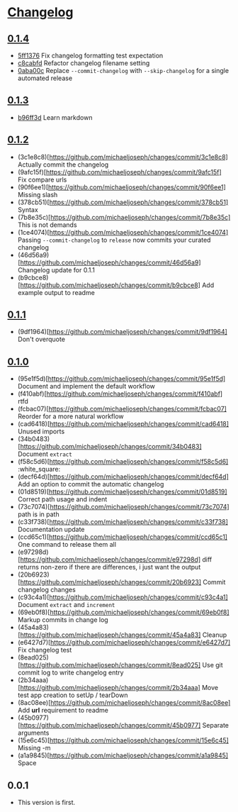 # [Changelog](https://github.com/michaeljoseph/changes/releases)

## [0.1.4](https://github.com/michaeljoseph/changes/compare/0.1.3...0.1.4)

* [5ff1376](https://github.com/michaeljoseph/changes/commit/5ff1376) Fix changelog formatting test expectation
* [c8cabfd](https://github.com/michaeljoseph/changes/commit/c8cabfd) Refactor changelog filename setting
* [0aba00c](https://github.com/michaeljoseph/changes/commit/0aba00c) Replace `--commit-changelog` with `--skip-changelog` for a single automated release

## [0.1.3](https://github.com/michaeljoseph/changes/compare/0.1.2...0.1.3)

* [b96ff3d](https://github.com/michaeljoseph/changes/commit/b96ff3d) Learn markdown

## [0.1.2](https://github.com/michaeljoseph/changes/compare/0.1.1...0.1.2)

* (3c1e8c8)[https://github.com/michaeljoseph/changes/commit/3c1e8c8] Actually commit the changelog
* (9afc15f)[https://github.com/michaeljoseph/changes/commit/9afc15f] Fix compare urls
* (90f6ee1)[https://github.com/michaeljoseph/changes/commit/90f6ee1] Missing slash
* (378cb51)[https://github.com/michaeljoseph/changes/commit/378cb51] Syntax
* (7b8e35c)[https://github.com/michaeljoseph/changes/commit/7b8e35c] This is not demands
* (1ce4074)[https://github.com/michaeljoseph/changes/commit/1ce4074] Passing `--commit-changelog` to `release` now commits your curated changelog
* (46d56a9)[https://github.com/michaeljoseph/changes/commit/46d56a9] Changelog update for 0.1.1
* (b9cbce8)[https://github.com/michaeljoseph/changes/commit/b9cbce8] Add example output to readme

## [0.1.1](https://github.com/yola/changes/compare/0.1.0...0.1.1)

* (9df1964)[https://github.com/michaeljoseph/changes/commit/9df1964] Don't overquote

## [0.1.0](https://github.com/yola/changes/compare/0.0.1...0.1.0)

* (95e1f5d)[https://github.com/michaeljoseph/changes/commit/95e1f5d] Document and implement the default workflow
* (f410abf)[https://github.com/michaeljoseph/changes/commit/f410abf] rtfd
* (fcbac07)[https://github.com/michaeljoseph/changes/commit/fcbac07] Reorder for a more natural workflow
* (cad6418)[https://github.com/michaeljoseph/changes/commit/cad6418] Unused imports
* (34b0483)[https://github.com/michaeljoseph/changes/commit/34b0483] Document `extract`
* (f58c5d6)[https://github.com/michaeljoseph/changes/commit/f58c5d6] :white_square:
* (decf64d)[https://github.com/michaeljoseph/changes/commit/decf64d] Add an option to commit the automatic changelog
* (01d8519)[https://github.com/michaeljoseph/changes/commit/01d8519] Correct path usage and indent
* (73c7074)[https://github.com/michaeljoseph/changes/commit/73c7074] path is in path
* (c33f738)[https://github.com/michaeljoseph/changes/commit/c33f738] Documentation update
* (ccd65c1)[https://github.com/michaeljoseph/changes/commit/ccd65c1] One command to release them all
* (e97298d)[https://github.com/michaeljoseph/changes/commit/e97298d] diff returns non-zero if there are differences, i just want the output
* (20b6923)[https://github.com/michaeljoseph/changes/commit/20b6923] Commit changelog changes
* (c93c4a1)[https://github.com/michaeljoseph/changes/commit/c93c4a1] Document `extract` and `increment`
* (69eb0f8)[https://github.com/michaeljoseph/changes/commit/69eb0f8] Markup commits in change log
* (45a4a83)[https://github.com/michaeljoseph/changes/commit/45a4a83] Cleanup
* (e6427d7)[https://github.com/michaeljoseph/changes/commit/e6427d7] Fix changelog test
* (8ead025)[https://github.com/michaeljoseph/changes/commit/8ead025] Use git commit log to write changelog entry
* (2b34aaa)[https://github.com/michaeljoseph/changes/commit/2b34aaa] Move test app creation to setUp / tearDown
* (8ac08ee)[https://github.com/michaeljoseph/changes/commit/8ac08ee] Add __url__ requirement to readme
* (45b0977)[https://github.com/michaeljoseph/changes/commit/45b0977] Separate arguments
* (15e6c45)[https://github.com/michaeljoseph/changes/commit/15e6c45] Missing -m
* (a1a9845)[https://github.com/michaeljoseph/changes/commit/a1a9845] Space

## 0.0.1

* This version is first.